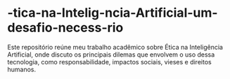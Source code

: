 # -tica-na-Intelig-ncia-Artificial-um-desafio-necess-rio
Este repositório reúne meu trabalho acadêmico sobre Ética na Inteligência Artificial, onde discuto os principais dilemas que envolvem o uso dessa tecnologia, como responsabilidade, impactos sociais, vieses e direitos humanos.
